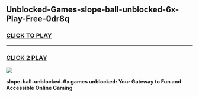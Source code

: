 
## Unblocked-Games-slope-ball-unblocked-6x-Play-Free-0dr8q
<h3>
<a href="https://premium76.site?title=slope-ball-unblocked-6x&ref=20M">CLICK TO PLAY</a></h3>
<hr>

<h3>
<a href="https://premium76.site?title=slope-ball-unblocked-6x&ref=20M">CLICK 2 PLAY</a>
  
</h3>

<a href="https://premium76.site?title=slope-ball-unblocked-6x&ref=19M"><img src="https://clearcache.store/games.png"></a>


**slope-ball-unblocked-6x games unblocked: Your Gateway to Fun and Accessible Online Gaming**
